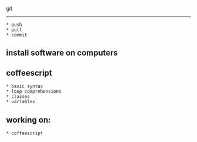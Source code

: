 git
___
	* push
	* pull
	* commit
install software on computers
-----------------------------
coffeescript
------------
	* basic syntax
	* loop comprehensions
	* classes
	* variables
working on:
-----------
	* coffeescript

